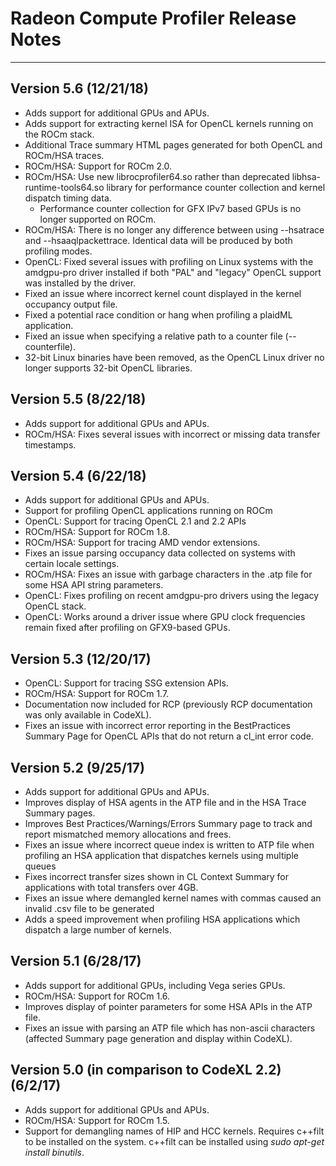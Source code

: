 # Radeon Compute Profiler Release Notes
---
## Version 5.6 (12/21/18)
 * Adds support for additional GPUs and APUs.
 * Adds support for extracting kernel ISA for OpenCL kernels running on the ROCm stack.
 * Additional Trace summary HTML pages generated for both OpenCL and ROCm/HSA traces.
 * ROCm/HSA: Support for ROCm 2.0.
 * ROCm/HSA: Use new librocprofiler64.so rather than deprecated libhsa-runtime-tools64.so library for performance counter collection and kernel dispatch timing data.
   * Performance counter collection for GFX IPv7 based GPUs is no longer supported on ROCm.
 * ROCm/HSA: There is no longer any difference between using --hsatrace and --hsaaqlpackettrace. Identical data will be produced by both profiling modes.
 * OpenCL: Fixed several issues with profiling on Linux systems with the amdgpu-pro driver installed if both "PAL" and "legacy" OpenCL support was installed by the driver.
 * Fixed an issue where incorrect kernel count displayed in the kernel occupancy output file.
 * Fixed a potential race condition or hang when profiling a plaidML application.
 * Fixed an issue when specifying a relative path to a counter file (--counterfile).
 * 32-bit Linux binaries have been removed, as the OpenCL Linux driver no longer supports 32-bit OpenCL libraries.

## Version 5.5 (8/22/18)
 * Adds support for additional GPUs and APUs.
 * ROCm/HSA: Fixes several issues with incorrect or missing data transfer timestamps.

## Version 5.4 (6/22/18)
 * Adds support for additional GPUs and APUs.
 * Support for profiling OpenCL applications running on ROCm
 * OpenCL: Support for tracing OpenCL 2.1 and 2.2 APIs
 * ROCm/HSA: Support for ROCm 1.8.
 * ROCm/HSA: Support for tracing AMD vendor extensions.
 * Fixes an issue parsing occupancy data collected on systems with certain locale settings.
 * ROCm/HSA: Fixes an issue with garbage characters in the .atp file for some HSA API string parameters.
 * OpenCL: Fixes profiling on recent amdgpu-pro drivers using the legacy OpenCL stack.
 * OpenCL: Works around a driver issue where GPU clock frequencies remain fixed after profiling on GFX9-based GPUs.

## Version 5.3 (12/20/17)
 * OpenCL: Support for tracing SSG extension APIs.
 * ROCm/HSA: Support for ROCm 1.7.
 * Documentation now included for RCP (previously RCP documentation was only available in CodeXL).
 * Fixes an issue with incorrect error reporting in the BestPractices Summary Page for OpenCL APIs that do not return a cl_int error code.

## Version 5.2 (9/25/17)
 * Adds support for additional GPUs and APUs.
 * Improves display of HSA agents in the ATP file and in the HSA Trace Summary pages.
 * Improves Best Practices/Warnings/Errors Summary page to track and report mismatched memory allocations and frees.
 * Fixes an issue where incorrect queue index is written to ATP file when profiling an HSA application that dispatches kernels using multiple queues
 * Fixes incorrect transfer sizes shown in CL Context Summary for applications with total transfers over 4GB.
 * Fixes an issue where demangled kernel names with commas caused an invalid .csv file to be generated
 * Adds a speed improvement when profiling HSA applications which dispatch a large number of kernels.

## Version 5.1 (6/28/17)
 * Adds support for additional GPUs, including Vega series GPUs.
 * ROCm/HSA: Support for ROCm 1.6.
 * Improves display of pointer parameters for some HSA APIs in the ATP file.
 * Fixes an issue with parsing an ATP file which has non-ascii characters (affected Summary page generation and display within CodeXL).

## Version 5.0 (in comparison to CodeXL 2.2) (6/2/17)
 * Adds support for additional GPUs and APUs.
 * ROCm/HSA: Support for ROCm 1.5.
 * Support for demangling names of HIP and HCC kernels. Requires c++filt to be installed on the system. c++filt can be installed using *sudo apt-get install binutils*.
